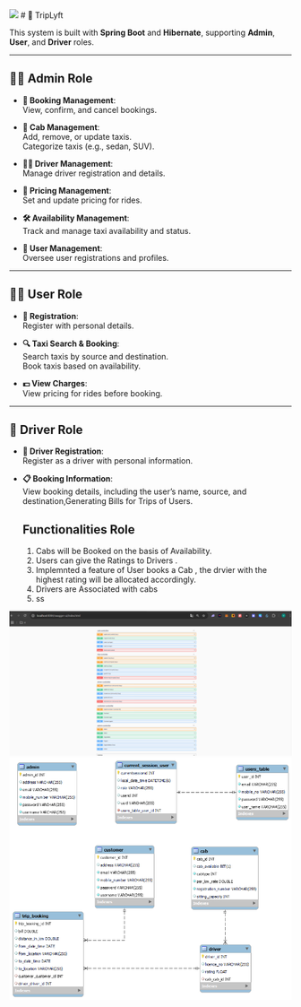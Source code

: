 <img src= "Github Images/cabtrip1.png">
# 🚖 TripLyft

This system is built with **Spring Boot** and **Hibernate**, supporting **Admin**, **User**, and **Driver** roles.

---

## 👨‍💻 **Admin Role**

- **🔧 Booking Management**:  
  View, confirm, and cancel bookings.

- **🚖 Cab Management**:  
  Add, remove, or update taxis.  
  Categorize taxis (e.g., sedan, SUV).

- **👨‍✈️ Driver Management**:  
  Manage driver registration and details.

- **💸 Pricing Management**:  
  Set and update pricing for rides.

- **🛠️ Availability Management**:  
  Track and manage taxi availability and status.

- **👥 User Management**:  
  Oversee user registrations and profiles.

---

## 🧑‍💻 **User Role**

- **📝 Registration**:  
  Register with personal details.

- **🔍 Taxi Search & Booking**:  
  Search taxis by source and destination.  
  Book taxis based on availability.

- **💵 View Charges**:  
  View pricing for rides before booking.

---

## 🚗 **Driver Role**

- **📝 Driver Registration**:  
  Register as a driver with personal information.

- **📋 Booking Information**:  
  View booking details, including the user’s name, source, and destination,Generating Bills for Trips of Users.

  ##  **Functionalities Role**
  1. Cabs will be Booked on the basis of Availability.
  2. Users can give the Ratings to Drivers .
  3. Implemnted a feature of User books a Cab , the drvier with the highest rating will be allocated accordingly.
  4. Drivers are Associated with cabs
  5. ss

![Endpoints](https://github.com/Vignesh282004/CabBook_H1/blob/main/Cab-Trip_H5/src/main/resources/static/image/cab.png)
<img src= "Github Images/ERDaigram.png">
